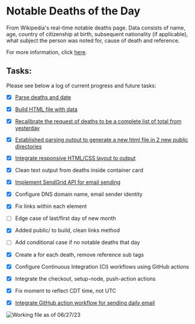 # Notable Deaths of the Day

From Wikipedia's real-time notable deaths page. Data consists of name, age, country of citizenship at birth, subsequent nationality (if applicable), what subject the person was noted for, cause of death and reference.

For more information, click [here](https://en.wikipedia.org/wiki/Deaths_in_2023).

## Tasks:

Please see below a log of current progress and future tasks:

 * [x] [Parse deaths and date](https://github.com/nicoestrada/deaths-today/commit/1e45c906d62061b2c4aafbab5dd61e47fa41faec)
 * [x] [Build HTML file with data](https://github.com/nicoestrada/deaths-today/commit/d56174f33c90d7462ef49d4641b32684eb9ffac9)
 * [x] [Recalibrate the request of deaths to be a complete list of total from yesterday](https://github.com/nicoestrada/deaths-today/commit/74f99790c945687196387a12a4840373d83fada2)
 * [x] [Established parsing output to generate a new html file in 2 new public directories](https://github.com/nicoestrada/deaths-today/commit/74f99790c945687196387a12a4840373d83fada2)
 * [x] [Integrate responsive HTML/CSS layout to output](https://github.com/nicoestrada/deaths-today/commit/74f99790c945687196387a12a4840373d83fada2)
 * [x] Clean text output from deaths inside container card
 * [x] [Implement SendGrid API for email sending](https://github.com/nicoestrada/deaths.today/commit/a2acc656b4e6957abe018137af7a571ea37acdc6)
 * [x] Configure DNS domain name, email sender identity
 * [x] Fix links within each element
 * [ ] Edge case of last/first day of new month
 * [x] Added public/ to build, clean links method
 * [ ] Add conditional case if no notable deaths that day
 * [x] Create a for each death, remove reference sub tags
 * [x] Configure Continuous Integration (CI) workflows using GitHub actions
 * [x] Integrate the checkout, setup-node, push-action actions
 * [x] Fix moment to reflect CDT time, not UTC
 * [x] [Integrate GitHub action workflow for sending daily email](https://github.com/nicoestrada/deaths.today/commit/cd40df4efceb24945ddac05dbb86733be78c82aa)


 ![Working file as of 06/27/23](https://github.com/nicoestrada/deaths.today/blob/main/public/2023/June/product.png?raw=true)
